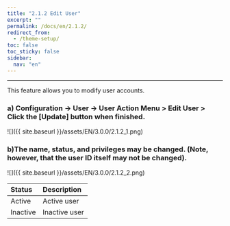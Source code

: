 ```yaml
---
title: "2.1.2 Edit User"
excerpt: ""
permalink: /docs/en/2.1.2/
redirect_from:
  - /theme-setup/
toc: false
toc_sticky: false
sidebar:
  nav: "en"
---
```



---
This feature allows you to modify user accounts.

### a\) Configuration → User → User Action Menu > Edit User > Click the [Update] button when finished.
![]({{ site.baseurl }}/assets/EN/3.0.0/2.1.2_1.png)

### b\)The name, status, and privileges may be changed. \(Note, however, that the user ID itself may not be changed\).
![]({{ site.baseurl }}/assets/EN/3.0.0/2.1.2_2.png)

| Status | **Description** |
| :--- | :--- |
| Active | Active user |
| Inactive | Inactive user |
